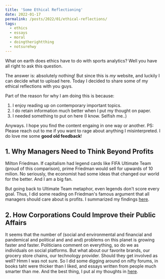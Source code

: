 ```yaml
---
title: 'Some Ethical Reflectioning'
date: 2022-01-17
permalink: /posts/2022/01/ethical-reflections/
tags:
  - ethics
  - essays
  - moral
  - doingtherightthing
  - notsurehwy
---
```


What on earth does ethics have to do with sports analytics? Well you have all right to ask this question.

The answer is: absolutely nothing! But since this is *my* website, and luckily I can decide what to upload here. Today I decided to share some of my ethical reflections with you guys.

Part of the reason for why I am doing this is because:

1. I enjoy reading up on contemporary important topics.
2. I do retain information much better when I put my thought on paper.
3. I needed something to put on here (I know. Selfish me..)

Anyways. I hope you find the content engaing in one way or another. PS: Please reach out to me if you want to rage about anything I misinterpreted. I do love me some **good old feedback**!

## 1. Why Managers Need to Think Beyond Profits

Milton Friedman. If capitalism had legend cards like FIFA Ultimate Team (proud of this comparison), prime Friedman would sell for upwards of 10 milion. No seriously, the economist had some ideas that changed our world for the better. And I am a big fan.

But going back to Ultimate Team metaphor, even legends don't score every goal. Thus, I did some reading on Friedman's famous argument that all managers should care about is profits. I summarized my findings [here](https://github.com/mthesen/mthesen.github.io/blob/master/sources/ethics/Essay.docx).

## 2. How Corporations Could Improve their Public Affairs

It seems that the number of (social and environmental and financial and pandemical and political and and and) problems on this planet is growing faster and faster. Politicians comment on everything, so do we as individuals on social platforms. But what about our favorite brands, our grocery store chains, our technology provider. Should they get involved as well? Hmm I was not sure. So I did some digging around on nifty forums, in books taht were thicker than I liked, and essays written from people much smarter than me. And the best thing, I put al my thoughts in [here](https://github.com/mthesen/mthesen.github.io/blob/master/sources/ethics/Essay2.docx).
